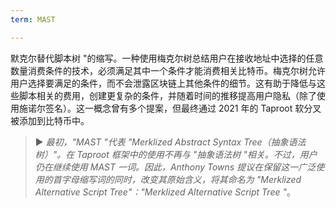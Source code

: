 ```yaml
---
term: MAST

---
```

默克尔替代脚本树 "的缩写。一种使用梅克尔树总结用户在接收地址中选择的任意数量消费条件的技术，必须满足其中一个条件才能消费相关比特币。梅克尔树允许用户选择要满足的条件，而不会泄露区块链上其他条件的细节。这有助于降低与这些脚本相关的费用，创建更复杂的条件，并随着时间的推移提高用户隐私（除了使用施诺尔签名）。这一概念曾有多个提案，但最终通过 2021 年的 Taproot 软分叉被添加到比特币中。

> ► *最初，"MAST "代表 "Merklized Abstract Syntax Tree（抽象语法树）"。在 Taproot 框架中的使用不再与 "抽象语法树 "相关。不过，用户仍在继续使用 MAST 一词。因此，Anthony Towns 提议在保留这一广泛使用的首字母缩写词的同时，改变其原始含义，将其命名为 "Merklized Alternative Script Tree"："Merklized Alternative Script Tree "*。